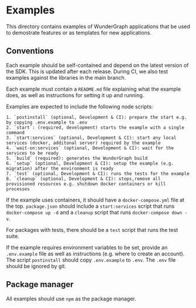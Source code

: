 # Examples

This directory contains examples of WunderGraph applications that be used
to demostrate features or as templates for new applications.

## Conventions

Each example should be self-contained and depend on the latest version of the SDK.
This is updated after each release. During CI, we also test examples against the
libraries in the main branch.

Each example must contain a `README.md` file explaining what the example does, as well as
instructions for setting it up and running.

Examples are expected to include the following node scripts:

    1. `postinstall` (optional, Development & CI): prepare the start e.g. by copying .env.example to .env
    2. `start`: (required, development) starts the example with a single command
    3. `start:services` (optional, Development & CI): start any local services (docker, additonal server) required by the example
    4. `wait-on:services` (optional, Development & CI): wait for the services to be ready
    5. `build` (required): generates the WunderGraph build
    6. `setup` (optional, Development & CI): setup the example (e.g. migration) after the environment is ready
    7. `test` (optional, Development & CI): runs the tests for the example
    8. `cleanup` (optional, Development & CI): stops,remove all provisioned resources e.g. shutdown docker containers or kill processes

If the example uses containers, it should have a `docker-compose.yml` file at the top. `package.json` should
include a `start:services` script that runs `docker-compose up -d` and a `cleanup` script that runs `docker-compose down -v`.

For packages with tests, there should be a `test` script that runs the test suite.

If the example requires environment variables to be set, provide an `.env.example` file as well as
instructions (e.g. where to create an account). The script `postinstall` should copy `.env.example` to `.env`. The `.env` file should be ignored by git.

## Package manager

All examples should use `npm` as the package manager.
